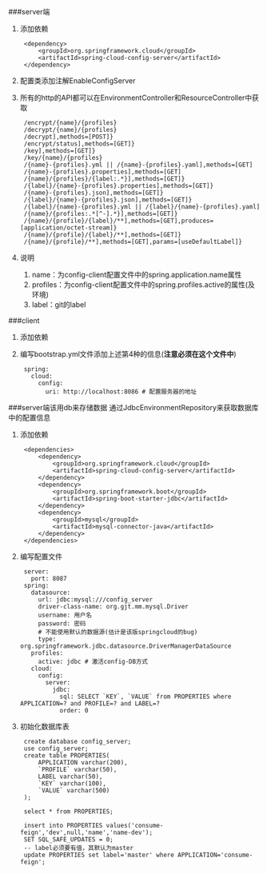 ###server端
1. 添加依赖

		<dependency>
            <groupId>org.springframework.cloud</groupId>
            <artifactId>spring-cloud-config-server</artifactId>
        </dependency>
2. 配置类添加注解EnableConfigServer
3. 所有的http的API都可以在EnvironmentController和ResourceController中获取

	                 
		/encrypt/{name}/{profiles}    
		/decrypt/{name}/{profiles}    
		/decrypt],methods=[POST]}
		/encrypt/status],methods=[GET]}
		/key],methods=[GET]}
		/key/{name}/{profiles}
		/{name}-{profiles}.yml || /{name}-{profiles}.yaml],methods=[GET]
		/{name}-{profiles}.properties],methods=[GET]
		/{name}/{profiles}/{label:.*}],methods=[GET]}
		/{label}/{name}-{profiles}.properties],methods=[GET]}
		/{name}-{profiles}.json],methods=[GET]}
		/{label}/{name}-{profiles}.json],methods=[GET]}
		/{label}/{name}-{profiles}.yml || /{label}/{name}-{profiles}.yaml]
		/{name}/{profiles:.*[^-].*}],methods=[GET]}
		/{name}/{profile}/{label}/**],methods=[GET],produces=[application/octet-stream]}
		/{name}/{profile}/{label}/**],methods=[GET]}
		/{name}/{profile}/**],methods=[GET],params=[useDefaultLabel]}
4. 说明
	1. name：为config-client配置文件中的spring.application.name属性
	2. profiles：为config-client配置文件中的spring.profiles.active的属性(及环境)
	3. label：git的label

###client
1. 添加依赖
2. 编写bootstrap.yml文件添加上述第4种的信息(**注意必须在这个文件中**)

		spring:
		  cloud:
		    config:
		      uri: http://localhost:8086 # 配置服务器的地址

###server端该用db来存储数据
 通过JdbcEnvironmentRepository来获取数据库中的配置信息

1. 添加依赖

		<dependencies>
	        <dependency>
	            <groupId>org.springframework.cloud</groupId>
	            <artifactId>spring-cloud-config-server</artifactId>
	        </dependency>
	        <dependency>
	            <groupId>org.springframework.boot</groupId>
	            <artifactId>spring-boot-starter-jdbc</artifactId>
	        </dependency>
	        <dependency>
	            <groupId>mysql</groupId>
	            <artifactId>mysql-connector-java</artifactId>
	        </dependency>
    	</dependencies>
2. 编写配置文件

		server:
		  port: 8087
		spring:
		  datasource:
		    url: jdbc:mysql:///config_server
		    driver-class-name: org.gjt.mm.mysql.Driver
		    username: 用户名
		    password: 密码
		    # 不能使用默认的数据源(估计是该版springcloud的bug)
		    type: org.springframework.jdbc.datasource.DriverManagerDataSource
		  profiles:
		    active: jdbc # 激活config-DB方式
		  cloud:
		    config:
		      server:
		        jdbc:
		          sql: SELECT `KEY`, `VALUE` from PROPERTIES where APPLICATION=? and PROFILE=? and LABEL=?
		          order: 0
3. 初始化数据库表

		create database config_server;
		use config_server;
		create table PROPERTIES(
			APPLICATION varchar(200),
		    `PROFILE` varchar(50),
		    LABEL varchar(50),
		    `KEY` varchar(100),
		    `VALUE` varchar(500)
		);
		
		select * from PROPERTIES;
		
		insert into PROPERTIES values('consume-feign','dev',null,'name','name-dev');
		SET SQL_SAFE_UPDATES = 0;
		-- label必须要有值，其默认为master
		update PROPERTIES set label='master' where APPLICATION='consume-feign';